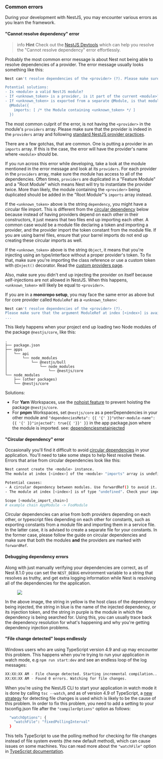 ### Common errors

During your development with NestJS, you may encounter various errors as you learn the framework.

#### "Cannot resolve dependency" error

> info **Hint** Check out the [NestJS Devtools](/devtools/overview#investigating-the-cannot-resolve-dependency-error) which can help you resolve the "Cannot resolve dependency" error effortlessly.

Probably the most common error message is about Nest not being able to resolve dependencies of a provider. The error message usually looks something like this:

```bash
Nest can't resolve dependencies of the <provider> (?). Please make sure that the argument <unknown_token> at index [<index>] is available in the <module> context.

Potential solutions:
- Is <module> a valid NestJS module?
- If <unknown_token> is a provider, is it part of the current <module>?
- If <unknown_token> is exported from a separate @Module, is that module imported within <module>?
  @Module({
    imports: [ /* the Module containing <unknown_token> */ ]
  })
```

The most common culprit of the error, is not having the `<provider>` in the module's `providers` array. Please make sure that the provider is indeed in the `providers` array and following [standard NestJS provider practices](/fundamentals/custom-providers#di-fundamentals).

There are a few gotchas, that are common. One is putting a provider in an `imports` array. If this is the case, the error will have the provider's name where `<module>` should be.

If you run across this error while developing, take a look at the module mentioned in the error message and look at its `providers`. For each provider in the `providers` array, make sure the module has access to all of the dependencies. Often times, `providers` are duplicated in a "Feature Module" and a "Root Module" which means Nest will try to instantiate the provider twice. More than likely, the module containing the `<provider>` being duplicated should be added in the "Root Module"'s `imports` array instead.

If the `<unknown_token>` above is the string `dependency`, you might have a circular file import. This is different from the [circular dependency](/faq/common-errors#circular-dependency-error) below because instead of having providers depend on each other in their constructors, it just means that two files end up importing each other. A common case would be a module file declaring a token and importing a provider, and the provider import the token constant from the module file. If you are using barrel files, ensure that your barrel imports do not end up creating these circular imports as well.

If the `<unknown_token>` above is the string `Object`, it means that you're injecting using an type/interface without a proper provider's token. To fix that, make sure you're importing the class reference or use a custom token with `@Inject()` decorator. Read the [custom providers page](/fundamentals/custom-providers).

Also, make sure you didn't end up injecting the provider on itself because self-injections are not allowed in NestJS. When this happens, `<unknown_token>` will likely be equal to `<provider>`.

<app-banner-devtools></app-banner-devtools>

If you are in a **monorepo setup**, you may face the same error as above but for core provider called `ModuleRef` as a `<unknown_token>`:

```bash
Nest can't resolve dependencies of the <provider> (?).
Please make sure that the argument ModuleRef at index [<index>] is available in the <module> context.
...
```

This likely happens when your project end up loading two Node modules of the package `@nestjs/core`, like this:

```text
.
├── package.json
├── apps
│   └── api
│       └── node_modules
│           └── @nestjs/bull
│               └── node_modules
│                   └── @nestjs/core
└── node_modules
    ├── (other packages)
    └── @nestjs/core
```

Solutions:

- For **Yarn** Workspaces, use the [nohoist feature](https://classic.yarnpkg.com/blog/2018/02/15/nohoist) to prevent hoisting the package `@nestjs/core`.
- For **pnpm** Workspaces, set `@nestjs/core` as a peerDependencies in your other module and `"dependenciesMeta": {{ '{' }}"other-module-name": {{ '{' }}"injected": true{{ '}}' }}` in the app package.json where the module is imported. see: [dependenciesmetainjected](https://pnpm.io/package_json#dependenciesmetainjected)

#### "Circular dependency" error

Occasionally you'll find it difficult to avoid [circular dependencies](https://docs.nestjs.com/fundamentals/circular-dependency) in your application. You'll need to take some steps to help Nest resolve these. Errors that arise from circular dependencies look like this:

```bash
Nest cannot create the <module> instance.
The module at index [<index>] of the <module> "imports" array is undefined.

Potential causes:
- A circular dependency between modules. Use forwardRef() to avoid it. Read more: https://docs.nestjs.com/fundamentals/circular-dependency
- The module at index [<index>] is of type "undefined". Check your import statements and the type of the module.

Scope [<module_import_chain>]
# example chain AppModule -> FooModule
```

Circular dependencies can arise from both providers depending on each other, or typescript files depending on each other for constants, such as exporting constants from a module file and importing them in a service file. In the latter case, it is advised to create a separate file for your constants. In the former case, please follow the guide on circular dependencies and make sure that both the modules **and** the providers are marked with `forwardRef`.

#### Debugging dependency errors

Along with just manually verifying your dependencies are correct, as of Nest 8.1.0 you can set the `NEST_DEBUG` environment variable to a string that resolves as truthy, and get extra logging information while Nest is resolving all of the dependencies for the application.

<figure><img src="/assets/injector_logs.png" /></figure>

In the above image, the string in yellow is the host class of the dependency being injected, the string in blue is the name of the injected dependency, or its injection token, and the string in purple is the module in which the dependency is being searched for. Using this, you can usually trace back the dependency resolution for what's happening and why you're getting dependency injection problems.

#### "File change detected" loops endlessly

Windows users who are using TypeScript version 4.9 and up may encounter this problem.
This happens when you're trying to run your application in watch mode, e.g `npm run start:dev` and see an endless loop of the log messages:

```bash
XX:XX:XX AM - File change detected. Starting incremental compilation...
XX:XX:XX AM - Found 0 errors. Watching for file changes.
```

When you're using the NestJS CLI to start your application in watch mode it is done by calling `tsc --watch`, and as of version 4.9 of TypeScript, a [new strategy](https://devblogs.microsoft.com/typescript/announcing-typescript-4-9/#file-watching-now-uses-file-system-events) for detecting file changes is used which is likely to be the cause of this problem.
In order to fix this problem, you need to add a setting to your tsconfig.json file after the `"compilerOptions"` option as follows:

```bash
  "watchOptions": {
    "watchFile": "fixedPollingInterval"
  }
```

This tells TypeScript to use the polling method for checking for file changes instead of file system events (the new default method), which can cause issues on some machines.
You can read more about the `"watchFile"` option in [TypeScript documentation](https://www.typescriptlang.org/tsconfig#watch-watchDirectory).
